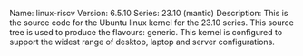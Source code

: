 Name:    linux-riscv
Version: 6.5.10
Series:  23.10 (mantic)
Description:
    This is the source code for the Ubuntu linux kernel for the 23.10 series. This
    source tree is used to produce the flavours: generic.
    This kernel is configured to support the widest range of desktop, laptop and
    server configurations.
